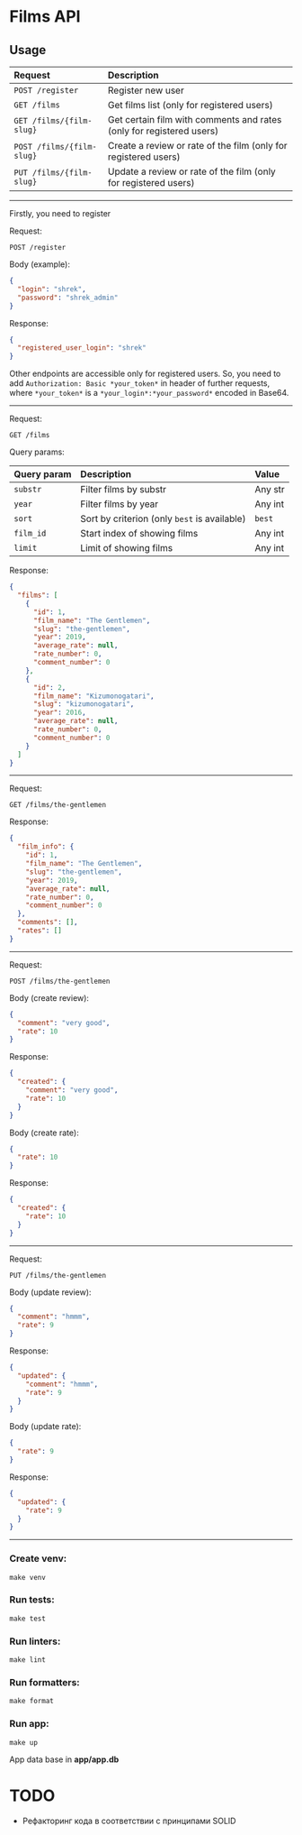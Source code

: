 # Films API

## Usage

| Request                   | Description                                                          |
|:--------------------------|:---------------------------------------------------------------------|
| `POST /register`          | Register new user                                                    |
| `GET /films`              | Get films list  (only for registered users)                          |
| `GET /films/{film-slug}`  | Get certain film with comments and rates (only for registered users) |
| `POST /films/{film-slug}` | Create a review or rate of the film (only for registered users)      |
| `PUT /films/{film-slug}`  | Update a review or rate of the film (only for registered users)      |

___

Firstly, you need to register

Request:

`POST /register`

Body (example):

```json
{
  "login": "shrek",
  "password": "shrek_admin"
}
```

Response:

```json
{
  "registered_user_login": "shrek"
}
```

Other endpoints are accessible only for registered users. So, you need to add `Authorization: Basic *your_token*` in
header of further requests, where `*your_token*` is a `*your_login*:*your_password*` encoded in Base64.
___

Request:

`GET /films`

Query params:

| Query param | Description                                  | Value   |
|:------------|:---------------------------------------------|:--------|
| `substr`    | Filter films by substr                       | Any str |
| `year`      | Filter films by year                         | Any int |
| `sort`      | Sort by criterion (only `best` is available) | `best`  |
| `film_id`   | Start index of showing films                 | Any int |
| `limit`     | Limit of showing films                       | Any int |

Response:

```json
{
  "films": [
    {
      "id": 1,
      "film_name": "The Gentlemen",
      "slug": "the-gentlemen",
      "year": 2019,
      "average_rate": null,
      "rate_number": 0,
      "comment_number": 0
    },
    {
      "id": 2,
      "film_name": "Kizumonogatari",
      "slug": "kizumonogatari",
      "year": 2016,
      "average_rate": null,
      "rate_number": 0,
      "comment_number": 0
    }
  ]
}
```

___

Request:

`GET /films/the-gentlemen`

Response:

```json
{
  "film_info": {
    "id": 1,
    "film_name": "The Gentlemen",
    "slug": "the-gentlemen",
    "year": 2019,
    "average_rate": null,
    "rate_number": 0,
    "comment_number": 0
  },
  "comments": [],
  "rates": []
}
```

___

Request:

`POST /films/the-gentlemen`

Body (create review):

```json
{
  "comment": "very good",
  "rate": 10
}
```

Response:

```json
{
  "created": {
    "comment": "very good",
    "rate": 10
  }
}
```

Body (create rate):

```json
{
  "rate": 10
}
```

Response:

```json
{
  "created": {
    "rate": 10
  }
}
```

___
Request:

`PUT /films/the-gentlemen`

Body (update review):

```json
{
  "comment": "hmmm",
  "rate": 9
}
```

Response:

```json
{
  "updated": {
    "comment": "hmmm",
    "rate": 9
  }
}
```

Body (update rate):

```json
{
  "rate": 9
}
```

Response:

```json
{
  "updated": {
    "rate": 9
  }
}
```

___

### Create venv:

    make venv

### Run tests:

    make test

### Run linters:

    make lint

### Run formatters:

    make format

### Run app:

    make up

App data base in  **app/app.db**

# TODO

* Рефакторинг кода в соответствии с принципами SOLID
